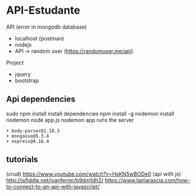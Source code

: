 # API-Estudante

API (error in mongodb database)
- localhost (postman)
- nodejs
- API -> random user (https://randomuser.me/api)

Project
- jquery
- bootstrap

## Api dependencies

  sudo npm install
    install dependencies
  npm install -g nodemon
    install nodemon
  node app.js
  nodemon app
    runs the server

	+ body-parser@1.18.3
	+ mongoose@5.3.4
	+ express@4.16.4

## tutorials

(crud) 
https://www.youtube.com/watch?v=HsKN5wBODe0
(api with js)
http://jsfiddle.net/ivanferrer/b9dm1dh2/
https://www.taniarascia.com/how-to-connect-to-an-api-with-javascript/
